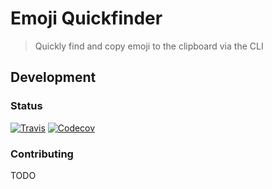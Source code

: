 # Emoji Quickfinder

> Quickly find and copy emoji to the clipboard via the CLI

## Development

### Status

[![Travis](https://img.shields.io/travis/dematerializer/emoji-finder.svg?style=flat-square)](https://travis-ci.org/dematerializer/emoji-finder)
[![Codecov](https://img.shields.io/codecov/c/github/dematerializer/emoji-finder.svg?style=flat-square)](https://codecov.io/gh/dematerializer/emoji-finder)

### Contributing

TODO
